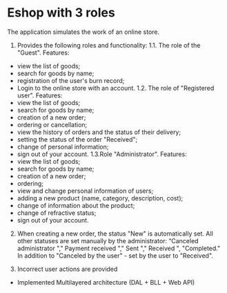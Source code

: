 # Eshop with 3 roles
The application simulates the work of an online store.

1. Provides the following roles and functionality:
1.1. The role of the "Guest". Features:
- view the list of goods;
- search for goods by name;
- registration of the user's burn record;
- Login to the online store with an account.
1.2. The role of "Registered user". Features:
- view the list of goods;
- search for goods by name;
- creation of a new order;
- ordering or cancellation;
- view the history of orders and the status of their delivery;
- setting the status of the order "Received";
- change of personal information;
- sign out of your account.
1.3.Role "Administrator". Features:
- view the list of goods;
- search for goods by name;
- creation of a new order;
- ordering;
- view and change personal information of users;
- adding a new product (name, category, description, cost);
- change of information about the product;
- change of refractive status;
- sign out of your account.

2. When creating a new order, the status "New" is automatically set.
All other statuses are set manually by the administrator: “Canceled
administrator "," Payment received "," Sent "," Received ",
"Completed." In addition to "Canceled by the user" - set by the user
to "Received".

3. Incorrect user actions are provided

- Implemented Multilayered architecture (DAL + BLL + Web API)
